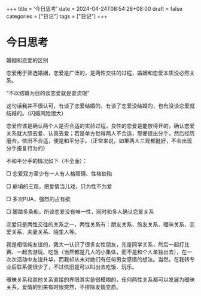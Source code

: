+++
title = '今日思考'
date = 2024-04-24T08:54:28+08:00
draft = false
categories = ["日记"]
tags = ["日记"]
+++


# 今日思考


婚姻和恋爱的区别

恋爱用于筛选婚姻，恋爱是广泛的，是两性交往的过程，婚姻和恋爱本质没必然关系。




“不以结婚为目的谈恋爱就是耍流氓”

这句话我并不很认可，有谈了恋爱结婚的，有谈了恋爱没结婚的，也有没谈恋爱就结婚的。（闪婚风险很大）




恋爱应该是确认两个人是否合适的实验过程，良性的恋爱是能放得开的，确认恋爱关系就大胆去爱、认真去爱；若是单方觉得两人不合适，那便提出分手，然后经历磨合，依旧不合适，便是和平分手。（正常来说，如果两人三观都挺好，不会出现分手报复行为的）

不和平分手的情况如下（不全面）：

□ 恋爱双方至少有一人有人格障碍、性格缺陷

□ 崩塌的三观，把爱情当儿戏，只为性不为爱

□ 多次PUA，强烈的占有欲

□ 脚踏多条船，所谈恋爱没有唯一性，同时和多人确认恋爱关系

恋爱只是两性交往的关系之一，两性关系有：朋友关系、旅友关系、暧昧关系、恋爱关系、夫妻关系、陌生人等。




我是相信纯友谊的，我大一认识了很多女性朋友，先是同学关系，然后一起打比赛、一起去游玩、吃饭（当然都是几人的小集体，而不是和个人单独出去），在一次次活动中友谊升华，而我却从未对她们有任何男女感情的想法。当然，在我转专业后联系便很少了，不过依旧是可以叫出去吃饭、玩乐。




暧昧关系和其他关系直接的界限其实是很模糊的，任何两性关系都可以发展为暧昧关系，爱情的到来有时很突然，不排除友情变质。





